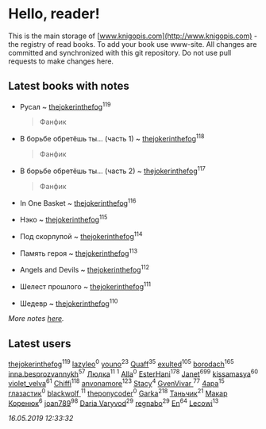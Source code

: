 # Hello, reader!
This is the main storage of [www.knigopis.com](http://www.knigopis.com) - the registry of read books.
To add your book use www-site. All changes are committed and synchronized with this git repository.
Do not use pull requests to make changes here.


## Latest books with notes
* Русал ~ [thejokerinthefog](users/317/317244423-vkontakte)<sup>119</sup>
    > Фанфик

* В борьбе обретёшь ты... (часть 1) ~ [thejokerinthefog](users/317/317244423-vkontakte)<sup>118</sup>
    > Фанфик

* В борьбе обретёшь ты... (часть 2) ~ [thejokerinthefog](users/317/317244423-vkontakte)<sup>117</sup>
    > Фанфик

* In One Basket ~ [thejokerinthefog](users/317/317244423-vkontakte)<sup>116</sup>

* Нэко ~ [thejokerinthefog](users/317/317244423-vkontakte)<sup>115</sup>

* Под скорлупой ~ [thejokerinthefog](users/317/317244423-vkontakte)<sup>114</sup>

* Память героя ~ [thejokerinthefog](users/317/317244423-vkontakte)<sup>113</sup>

* Angels and Devils ~ [thejokerinthefog](users/317/317244423-vkontakte)<sup>112</sup>

* Шелест прошлого ~ [thejokerinthefog](users/317/317244423-vkontakte)<sup>111</sup>

* Шедевр ~ [thejokerinthefog](users/317/317244423-vkontakte)<sup>110</sup>


_More notes [here](latest_books_with_notes.md)._


## Latest users
[thejokerinthefog](users/317/317244423-vkontakte)<sup>119</sup> 
[lazyleo](users/116/116845519572391639637-google)<sup>0</sup> 
[youno](users/302/302928912-vkontakte)<sup>23</sup> 
[Quaff](users/122/12267158-vkontakte)<sup>35</sup> 
[exulted](users/100/100599204551896265722-google)<sup>105</sup> 
[borodach](users/157/15706320-vkontakte)<sup>165</sup> 
[inna.besprozvannykh](users/733/73323849-yandex)<sup>57</sup> 
[Людка](users/111/111038749-vkontakte)<sup>11</sup> 
[](users/114/114792281744850455512-google)<sup>1</sup> 
[Alla](users/103/103352250712959229257-google)<sup>0</sup> 
[EsterHani](users/305/30558181-vkontakte)<sup>178</sup> 
[Janet](users/108/108113656204404967440-google)<sup>699</sup> 
[kissamasya](users/684/68439978-vkontakte)<sup>60</sup> 
[violet_velva](users/116/116961712580551399099-google)<sup>61</sup> 
[Chiffi](users/105/105831994080785626680-google)<sup>118</sup> 
[anvonamore](users/595/5957175-vkontakte)<sup>123</sup> 
[Stacy](users/309/30902475-vkontakte)<sup>4</sup> 
[GvenVivar ](users/158/158266434925901-facebook)<sup>77</sup> 
[4apa](users/117/117392596378069249667-google)<sup>15</sup> 
[глазастик](users/115/115257673890455357280-google)<sup>0</sup> 
[blackwolf ](users/236/236639644-vkontakte)<sup>11</sup> 
[theponycoder](users/195/195144442-vkontakte)<sup>0</sup> 
[Garka](users/115/115753719718250012620-google)<sup>218</sup> 
[Таньчик](users/209/2096581563762610-facebook)<sup>21</sup> 
[Макар Коренюк](users/126/126368737-vkontakte)<sup>6</sup> 
[joan789](users/240/2401650-vkontakte)<sup>98</sup> 
[Daria Varyvod](users/829/829893410524253-facebook)<sup>29</sup> 
[regnabo](users/870/870059322-yandex)<sup>29</sup> 
[En](users/333/333646551-vkontakte)<sup>64</sup> 
[Lecowi](users/521/521873425-vkontakte)<sup>13</sup> 


_16.05.2019 12:33:32_
